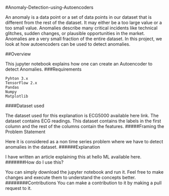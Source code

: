 #Anomaly-Detection-using-Autoencoders

An anomaly is a data point or a set of data points in our dataset that is different from the rest of the dataset. It may either be a too large value or a too small value. Anomalies describe many critical incidents like technical glitches, sudden changes, or plausible opportunities in the market. Anomalies are a very small fraction of the entire dataset. In this project, we look at how autoencoders can be used to detect anomalies.

##Overview

This jupyter notebook explains how one can create an Autoencoder to detect Anomalies.
###Requirements

    Pyhton 3.x
    TensorFlow 2.x
    Pandas
    Numpy
    Matplotlib

####Dataset used

The dataset used for this explanation is ECG5000 available here link. The dataset contains ECG readings. This dataset contains the labels in the first column and the rest of the columns contain the features.
#####Framing the Problem Statement

Here it is considered as a non time series problem where we have to detect anomalies in the dataset.
######Explanation

I have written an article explaining this at hello ML available here.
#######How do I use this?

You can simply download the jupyter notebook and run it. Feel free to make changes and execute them to understand the concepts better.
########Contributions
You can make a contribution to it by making a pull request to it.
